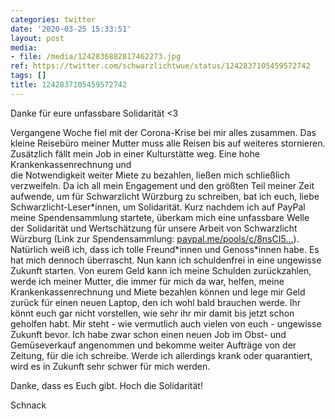 ```yaml
---
categories: twitter
date: '2020-03-25 15:33:51'
layout: post
media:
- file: /media/1242836882817462273.jpg
ref: https://twitter.com/schwarzlichtwue/status/1242837105459572742
tags: []
title: 1242837105459572742
---
```

Danke für eure unfassbare Solidarität &lt;3



Vergangene Woche fiel mit der Corona-Krise bei mir alles zusammen. Das kleine Reisebüro meiner Mutter muss alle Reisen bis auf weiteres stornieren. Zusätzlich fällt mein Job in einer Kulturstätte weg. Eine hohe Krankenkassenrechnung und  
die Notwendigkeit weiter Miete zu bezahlen, ließen mich schließlich verzweifeln. Da ich all mein Engagement und den größten Teil meiner Zeit aufwende, um für Schwarzlicht Würzburg zu schreiben, bat ich euch, liebe Schwarzlicht-Leser\*innen, um Solidarität. 
Kurz nachdem ich auf PayPal meine Spendensammlung startete, überkam mich eine unfassbare Welle der Solidarität und Wertschätzung für unsere Arbeit von Schwarzlicht Würzburg (Link zur Spendensammlung: [paypal.me/pools/c/8nsCI5…](http://paypal.me/pools/c/8nsCI5qBz6)). 
Natürlich weiß ich, dass ich tolle Freund\*innen und Genoss\*innen habe. Es hat mich dennoch überrascht. Nun kann ich schuldenfrei in eine ungewisse Zukunft starten. 
Von eurem Geld kann ich meine Schulden zurückzahlen, werde ich meiner Mutter, die immer für mich da war, helfen, meine Krankenkassenrechnung und Miete bezahlen können und lege mir Geld zurück für einen neuen Laptop, den ich wohl bald brauchen werde. 
Ihr könnt euch gar nicht vorstellen, wie sehr ihr mir damit bis jetzt schon geholfen habt. Mir steht - wie vermutlich auch vielen von euch - ungewisse Zukunft bevor. Ich habe zwar schon einen neuen Job im Obst- und Gemüseverkauf angenommen und 
bekomme weiter Aufträge von der Zeitung, für die ich schreibe. Werde ich allerdings krank oder quarantiert, wird es in Zukunft sehr schwer für mich werden.



Danke, dass es Euch gibt. Hoch die Solidarität!

Schnack 